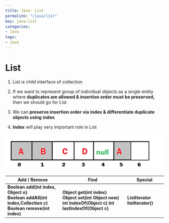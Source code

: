 ```yaml
---
title: Java- List
permalink: "/java/list"
key: java-list
categories:
- Java
tags:
- Java
---
```


List
=======

1.  List is child interface of collection

2.  If we want to represent group of individual objects as a single entity
    where **duplicates are allowed & insertion order must be preserved,** then
    we should go for List

3.  We can **preserve insertion order via** **index & differentiate duplicate
    objects using** **index**

4.  **Index** will play very important role in List

![](media/8e20a46e098514aaecd9d349a5d8025b.png)



| **Add / Remove**                                                                                       | **Find**                                                                                             | **Special**                     |
|--------------------------------------------------------------------------------------------------------|------------------------------------------------------------------------------------------------------|---------------------------------|
| **Boolean add(int index, Object o) <br> Boolean addAll(int index,Collection c)  <br> Boolean remove(int index)**  | **Object get(int index)  <br> Object set(int Object new)  <br> int indexOf(Object c) int lastIndexOf(Object c)** | **ListIterator listIterator()** |
